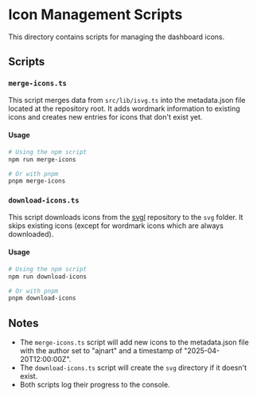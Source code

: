 # Icon Management Scripts

This directory contains scripts for managing the dashboard icons.

## Scripts

### `merge-icons.ts`

This script merges data from `src/lib/isvg.ts` into the metadata.json file located at the repository root. It adds wordmark information to existing icons and creates new entries for icons that don't exist yet.

#### Usage

```bash
# Using the npm script
npm run merge-icons

# Or with pnpm
pnpm merge-icons
```

### `download-icons.ts`

This script downloads icons from the [svgl](https://github.com/pheralb/svgl) repository to the `svg` folder. It skips existing icons (except for wordmark icons which are always downloaded).

#### Usage

```bash
# Using the npm script
npm run download-icons

# Or with pnpm
pnpm download-icons
```

## Notes

- The `merge-icons.ts` script will add new icons to the metadata.json file with the author set to "ajnart" and a timestamp of "2025-04-20T12:00:00Z".
- The `download-icons.ts` script will create the `svg` directory if it doesn't exist.
- Both scripts log their progress to the console. 